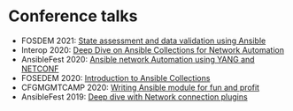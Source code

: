 # Conference talks

* FOSDEM 2021: [State assessment and data validation using Ansible](https://fosdem.org/2021/schedule/event/stateassessmentdatavalidationansible/)  
* Interop 2020: [Deep Dive on Ansible Collections for Network Automation](https://www.youtube.com/watch?v=xQoFM39FTfw&ab_channel=NetworktoCode)  
* AnsibleFest 2020: [Ansible network Automation using YANG and NETCONF](https://agenda.fest.ansible.com/sessions)  
* FOSEDEM 2020: [Introduction to Ansible Collections](https://archive.fosdem.org/2020/schedule/event/ansible_collections/)  
* CFGMGMTCAMP 2020: [Writing Ansible module for fun and profit](https://cfp.cfgmgmtcamp.org/2020/talk/HH9T93/)  
* AnsibleFest 2019: [Deep dive with Network connection plugins](https://www.ansible.com/deep-dive-with-network-connection-plugins)  
